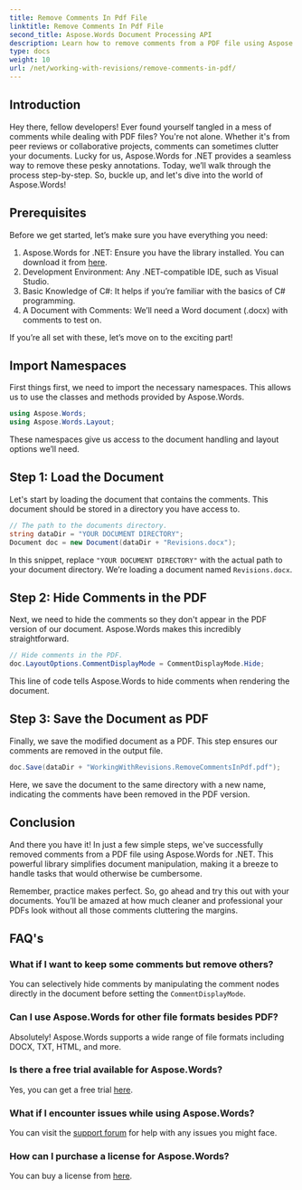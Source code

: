 ```yaml
---
title: Remove Comments In Pdf File
linktitle: Remove Comments In Pdf File
second_title: Aspose.Words Document Processing API
description: Learn how to remove comments from a PDF file using Aspose.Words for .NET with our step-by-step guide.
type: docs
weight: 10
url: /net/working-with-revisions/remove-comments-in-pdf/
---
```

## Introduction

Hey there, fellow developers! Ever found yourself tangled in a mess of comments while dealing with PDF files? You're not alone. Whether it's from peer reviews or collaborative projects, comments can sometimes clutter your documents. Lucky for us, Aspose.Words for .NET provides a seamless way to remove these pesky annotations. Today, we’ll walk through the process step-by-step. So, buckle up, and let's dive into the world of Aspose.Words!

## Prerequisites

Before we get started, let’s make sure you have everything you need:

1. Aspose.Words for .NET: Ensure you have the library installed. You can download it from [here](https://releases.aspose.com/words/net/).
2. Development Environment: Any .NET-compatible IDE, such as Visual Studio.
3. Basic Knowledge of C#: It helps if you’re familiar with the basics of C# programming.
4. A Document with Comments: We’ll need a Word document (.docx) with comments to test on.

If you’re all set with these, let’s move on to the exciting part!

## Import Namespaces

First things first, we need to import the necessary namespaces. This allows us to use the classes and methods provided by Aspose.Words.

```csharp
using Aspose.Words;
using Aspose.Words.Layout;
```

These namespaces give us access to the document handling and layout options we’ll need.

## Step 1: Load the Document

Let's start by loading the document that contains the comments. This document should be stored in a directory you have access to.


```csharp
// The path to the documents directory.
string dataDir = "YOUR DOCUMENT DIRECTORY";
Document doc = new Document(dataDir + "Revisions.docx");
```

In this snippet, replace `"YOUR DOCUMENT DIRECTORY"` with the actual path to your document directory. We’re loading a document named `Revisions.docx`.

## Step 2: Hide Comments in the PDF

Next, we need to hide the comments so they don't appear in the PDF version of our document. Aspose.Words makes this incredibly straightforward.

```csharp
// Hide comments in the PDF.
doc.LayoutOptions.CommentDisplayMode = CommentDisplayMode.Hide;
```

This line of code tells Aspose.Words to hide comments when rendering the document.

## Step 3: Save the Document as PDF

Finally, we save the modified document as a PDF. This step ensures our comments are removed in the output file.


```csharp
doc.Save(dataDir + "WorkingWithRevisions.RemoveCommentsInPdf.pdf");
```

Here, we save the document to the same directory with a new name, indicating the comments have been removed in the PDF version.

## Conclusion

And there you have it! In just a few simple steps, we've successfully removed comments from a PDF file using Aspose.Words for .NET. This powerful library simplifies document manipulation, making it a breeze to handle tasks that would otherwise be cumbersome.

Remember, practice makes perfect. So, go ahead and try this out with your documents. You’ll be amazed at how much cleaner and professional your PDFs look without all those comments cluttering the margins.

## FAQ's

### What if I want to keep some comments but remove others?
You can selectively hide comments by manipulating the comment nodes directly in the document before setting the `CommentDisplayMode`.

### Can I use Aspose.Words for other file formats besides PDF?
Absolutely! Aspose.Words supports a wide range of file formats including DOCX, TXT, HTML, and more.

### Is there a free trial available for Aspose.Words?
Yes, you can get a free trial [here](https://releases.aspose.com/).

### What if I encounter issues while using Aspose.Words?
You can visit the [support forum](https://forum.aspose.com/c/words/8) for help with any issues you might face.

### How can I purchase a license for Aspose.Words?
You can buy a license from [here](https://purchase.aspose.com/buy).
